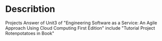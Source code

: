 # Describtion
Projects Answer of Unit3 of "Engineering Software as a Service: An Agile Approach Using Cloud Computing First Edition" include "Tutorial Project Rotenpotatoes in Book"
